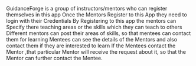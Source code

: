 GuidanceForge is a group of instructors/mentors who can register themselves in this app
Once the Mentors Register to this App they need to login with their Credentials
By Registering to this app the mentors can Specify there teaching areas or the skills which they can teach to others
Different mentors can post their areas of skills, so that mentees can contact them for learning
Mentees can see the details of the Mentors and also contact them if they are interested to learn
If the Mentees contact the Mentor ,that particular Mentor will receive the request about it, so that the Mentor can further contact the Mentee.
